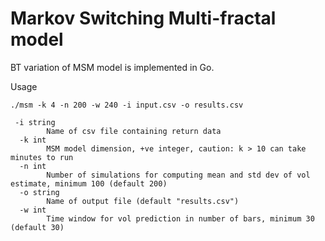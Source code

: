 # Markov Switching Multi-fractal model

BT variation of MSM model is implemented in Go.

Usage

```
./msm -k 4 -n 200 -w 240 -i input.csv -o results.csv
```

```
 -i string
    	Name of csv file containing return data
  -k int
    	MSM model dimension, +ve integer, caution: k > 10 can take minutes to run
  -n int
    	Number of simulations for computing mean and std dev of vol estimate, minimum 100 (default 200)
  -o string
    	Name of output file (default "results.csv")
  -w int
    	Time window for vol prediction in number of bars, minimum 30 (default 30)
```
